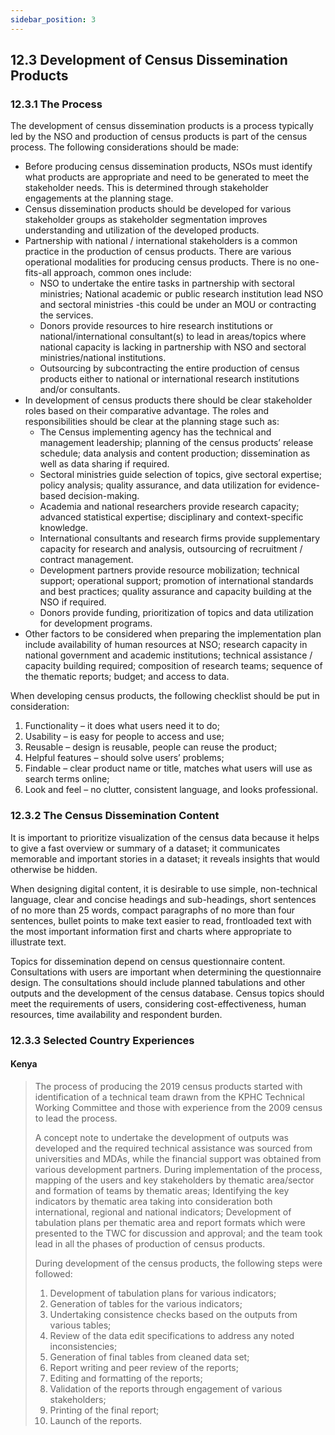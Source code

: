 ```yaml
---
sidebar_position: 3
---
```

## 12.3 Development of Census Dissemination Products
### 12.3.1 The Process
The development of census dissemination products is a process typically led by the NSO and production of census products is part of the census process. The following considerations should be made:
- Before producing census dissemination products, NSOs must identify what products are appropriate and need to be generated to meet the stakeholder needs. This is determined through stakeholder engagements at the planning stage.
- Census dissemination products should be developed for various stakeholder groups as stakeholder segmentation improves understanding and utilization of the developed products.  
- Partnership with national / international stakeholders is a common practice in the production of census products. There are various operational modalities for producing census products. There is no one-fits-all approach, common ones include: 
  - NSO to undertake the entire tasks in partnership with sectoral ministries; National academic or public research institution lead NSO and sectoral ministries -this could be under an MOU or contracting the services. 
  - Donors provide resources to hire research institutions or national/international consultant(s) to lead in areas/topics where national capacity is lacking in partnership with NSO and sectoral ministries/national institutions. 
  - Outsourcing by subcontracting the entire production of census products either to national or international research institutions and/or consultants. 
- In development of census products there should be clear stakeholder roles based on their comparative advantage. The roles and responsibilities should be clear at the planning stage such as: 
  - The Census implementing agency has the technical and management leadership; planning of the census products’ release schedule; data analysis and content production; dissemination as well as data sharing if required. 
  - Sectoral ministries guide selection of topics, give sectoral expertise; policy analysis; quality assurance, and data utilization for evidence-based decision-making.
  - Academia and national researchers provide research capacity; advanced statistical expertise; disciplinary and context-specific knowledge.
  - International consultants and research firms provide supplementary capacity for research and analysis, outsourcing of recruitment / contract management. 
  - Development partners provide resource mobilization; technical support; operational support; promotion of international standards and best practices; quality assurance and capacity building at the NSO if required.
  - Donors provide funding, prioritization of topics and data utilization for development programs.
- Other factors to be considered when preparing the implementation plan include availability of human resources at NSO; research capacity in national government and academic institutions; technical assistance / capacity building required; composition of research teams; sequence of the thematic reports; budget; and access to data.
  
When developing census products, the following checklist should be put in consideration:
1.	Functionality – it does what users need it to do; 
2.	Usability – is easy for people to access and use; 
3.	Reusable – design is reusable, people can reuse the product; 
4.	Helpful features – should solve users’ problems; 
5.	Findable – clear product name or title, matches what users will use as search terms online; 
6.  Look and feel – no clutter, consistent language, and looks professional.

### 12.3.2 The Census Dissemination Content
It is important to prioritize visualization of the census data because it helps to give a fast overview or summary of a dataset; it communicates memorable and important stories in a dataset; it reveals insights that would otherwise be hidden.

When designing digital content, it is desirable to use simple, non-technical language, clear and concise headings and sub-headings, short sentences of no more than 25 words, compact paragraphs of no more than four sentences, bullet points to make text easier to read, frontloaded text with the most important information first and charts where appropriate to illustrate text.

Topics for dissemination depend on census questionnaire content. Consultations with users are important when determining the questionnaire design. The consultations should include planned tabulations and other outputs and the development of the census database. Census topics should meet the requirements of users, considering cost-effectiveness, human resources, time availability and respondent burden. 

### 12.3.3 Selected Country Experiences

#### Kenya
>
> The process of producing the 2019 census products started with identification of a technical team drawn from the KPHC Technical Working Committee and those with experience from the 2009 census to lead the process.
>
> A concept note to undertake the development of outputs was developed and the required technical assistance was sourced from universities and MDAs, while the financial support was obtained from various development partners. During implementation of the process, mapping of the users and key stakeholders by thematic area/sector and formation of teams by thematic areas; Identifying the key indicators by thematic area taking into consideration both international, regional and national indicators; Development of tabulation plans per thematic area and report formats which were presented to the TWC for discussion and approval; and the team took lead in all the phases of production of census products.
>
> During development of the census products, the following steps were followed: 
> 1) Development of tabulation plans for various indicators; 
> 2) Generation of tables for the various indicators; 
> 3) Undertaking consistence checks based on the outputs from various tables; 
> 4) Review of the data edit specifications to address any noted inconsistencies;  
> 5) Generation of final tables from cleaned data set; 
> 6) Report writing and peer review of the reports; 
> 7) Editing and formatting of the reports; 
> 8) Validation of the reports through engagement of various stakeholders; 
> 9) Printing of the final report; 
> 10) Launch of the reports. 

